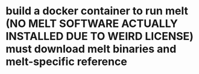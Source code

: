 # build a docker container to run melt (NO MELT SOFTWARE ACTUALLY INSTALLED DUE TO WEIRD LICENSE) must download melt binaries and melt-specific reference

